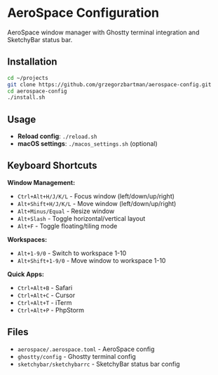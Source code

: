 # AeroSpace Configuration

AeroSpace window manager with Ghostty terminal integration and SketchyBar status bar.

## Installation

```bash
cd ~/projects
git clone https://github.com/grzegorzbartman/aerospace-config.git
cd aerospace-config
./install.sh
```

## Usage

- **Reload config**: `./reload.sh`
- **macOS settings**: `./macos_settings.sh` (optional)

## Keyboard Shortcuts

**Window Management:**
- `Ctrl+Alt+H/J/K/L` - Focus window (left/down/up/right)
- `Alt+Shift+H/J/K/L` - Move window (left/down/up/right)
- `Alt+Minus/Equal` - Resize window
- `Alt+Slash` - Toggle horizontal/vertical layout
- `Alt+F` - Toggle floating/tiling mode

**Workspaces:**
- `Alt+1-9/0` - Switch to workspace 1-10
- `Alt+Shift+1-9/0` - Move window to workspace 1-10

**Quick Apps:**
- `Ctrl+Alt+B` - Safari
- `Ctrl+Alt+C` - Cursor
- `Ctrl+Alt+T` - iTerm
- `Ctrl+Alt+P` - PhpStorm

## Files

- `aerospace/.aerospace.toml` - AeroSpace config
- `ghostty/config` - Ghostty terminal config
- `sketchybar/sketchybarrc` - SketchyBar status bar config
